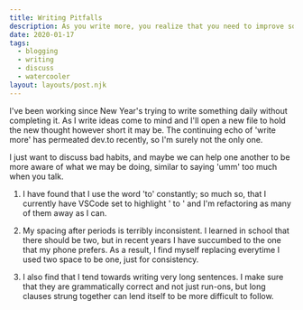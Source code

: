 ```yaml
---  
title: Writing Pitfalls  
description: As you write more, you realize that you need to improve some things. 
date: 2020-01-17  
tags:  
  - blogging  
  - writing
  - discuss
  - watercooler  
layout: layouts/post.njk  
---  
```


I've been working since New Year's trying to write something daily without completing it. As I write ideas come to mind and I'll open a new file to hold the new thought however short it may be. The continuing echo of 'write more' has permeated dev.to recently, so I'm surely not the only one. 

I just want to discuss bad habits, and maybe we can help one another to be more aware of what we may be doing, similar to saying 'umm' too much when you talk.

1. I have found that I use the word 'to' constantly; so much so, that I currently have VSCode set to highlight ' to ' and I'm refactoring as many of them away as I can.

2. My spacing after periods is terribly inconsistent. I learned in school that there should be two, but in recent years I have succumbed to the one that my phone prefers. As a result, I find myself replacing everytime I used two space to be one, just for consistency. 

3. I also find that I tend towards writing very long sentences. I make sure that they are grammatically correct and not just run-ons, but long clauses strung together can lend itself to be more difficult to follow. 

